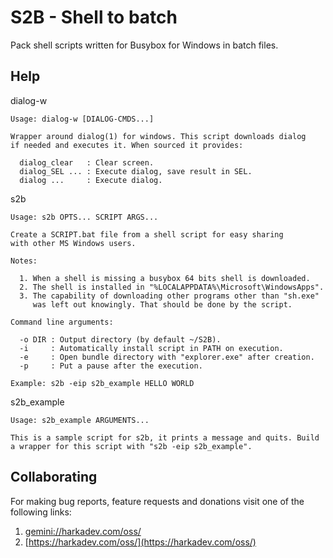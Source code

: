 # S2B - Shell to batch

Pack shell scripts written for Busybox for Windows in batch files.

## Help

dialog-w

    Usage: dialog-w [DIALOG-CMDS...]
    
    Wrapper around dialog(1) for windows. This script downloads dialog
    if needed and executes it. When sourced it provides:
    
      dialog_clear   : Clear screen.
      dialog_SEL ... : Execute dialog, save result in SEL.
      dialog ...     : Execute dialog.

s2b

    Usage: s2b OPTS... SCRIPT ARGS...
    
    Create a SCRIPT.bat file from a shell script for easy sharing
    with other MS Windows users.
    
    Notes:
    
      1. When a shell is missing a busybox 64 bits shell is downloaded.
      2. The shell is installed in "%LOCALAPPDATA%\Microsoft\WindowsApps".
      3. The capability of downloading other programs other than "sh.exe"
         was left out knowingly. That should be done by the script.
    
    Command line arguments:
    
      -o DIR : Output directory (by default ~/S2B).
      -i     : Automatically install script in PATH on execution.
      -e     : Open bundle directory with "explorer.exe" after creation.
      -p     : Put a pause after the execution.
    
    Example: s2b -eip s2b_example HELLO WORLD

s2b_example

    Usage: s2b_example ARGUMENTS...
    
    This is a sample script for s2b, it prints a message and quits. Build
    a wrapper for this script with "s2b -eip s2b_example".

## Collaborating

For making bug reports, feature requests and donations visit
one of the following links:

1. [gemini://harkadev.com/oss/](gemini://harkadev.com/oss/)
2. [https://harkadev.com/oss/](https://harkadev.com/oss/)
